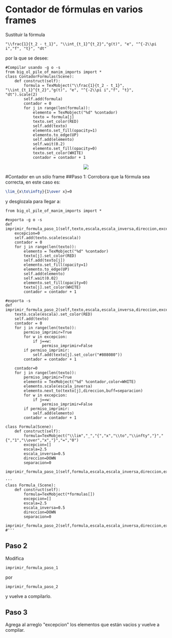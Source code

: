 # Contador de fórmulas en varios frames
Sustituir la fórmula
```
"\\frac{1}{t_2 - t_1}", "\\int_{t_1}^{t_2}","g(t)", "e", "^{-2\\pi i","f", "t}", "dt"
```
por la que se desee:

```python3
#Compilar usando -g o -s
from big_ol_pile_of_manim_imports import *
class ContadorFormulas(Scene):
	def construct(self):
		formula = TexMobject("\\frac{1}{t_2 - t_1}", "\\int_{t_1}^{t_2}","g(t)", "e", "^{-2\\pi i","f", "t}", "dt").scale(2)
		self.add(formula)
		contador = 0
		for j in range(len(formula)):
			elemento = TexMobject("%d" %contador)
			texto = formula[j]
			texto.set_color(RED)
			self.add(texto)
			elemento.set_fill(opacity=1)
			elemento.to_edge(UP)
			self.add(elemento)
			self.wait(0.2)
			elemento.set_fill(opacity=0)
			texto.set_color(WHITE)
			contador = contador + 1
```
<p align="center"><img src ="/Español/extras/formulas_tex/gifs/ContadorFormulas.gif" /></p>


#Contador en un sólo frame
##Paso 1:
Corrobora que la fórmula sea correcta, en este caso es:
```latex
\lim_{x\to\infty}{1\over x}=0
```
y desglozala para llegar a:

```python3
from big_ol_pile_of_manim_imports import *

#exporta -g o -s
def imprimir_formula_paso_1(self,texto,escala,escala_inversa,direccion,excepcion,separacion):
	excepcion=0
	self.add(texto.scale(escala))
	contador = 0
	for j in range(len(texto)):
		elemento = TexMobject("%d" %contador)
		texto[j].set_color(RED)
		self.add(texto[j])
		elemento.set_fill(opacity=1)
		elemento.to_edge(UP)
		self.add(elemento)
		self.wait(0.02)
		elemento.set_fill(opacity=0)
		texto[j].set_color(WHITE)
		contador = contador + 1 

#exporta -s
def imprimir_formula_paso_2(self,texto,escala,escala_inversa,direccion,excepcion,separacion):
	texto.scale(escala).set_color(RED)
	self.add(texto)
	contador = 0
	for j in range(len(texto)):
		permiso_imprimir=True
		for w in excepcion:
			if j==w:
				permiso_imprimir=False
		if permiso_imprimir:
			self.add(texto[j].set_color("#808080"))
		contador = contador + 1

	contador=0
	for j in range(len(texto)):
		permiso_imprimir=True
		elemento = TexMobject("%d" %contador,color=WHITE)
		elemento.scale(escala_inversa)
		elemento.next_to(texto[j],direccion,buff=separacion)
		for w in excepcion:
			if j==w:
				permiso_imprimir=False
		if permiso_imprimir:
			self.add(elemento)
		contador = contador + 1 

class Formula(Scene):
	def construct(self):
		formula=TexMobject("\\lim","_","{","x","\\to","\\infty","}","{","1","\\over","x","}","=","0")
		excepcion=[]
		escala=2.5
		escala_inversa=0.5
		direccion=DOWN
		separacion=0
		imprimir_formula_paso_1(self,formula,escala,escala_inversa,direccion,excepcion,separacion)

'''
class Formula_(Scene):
	def construct(self):
		formula=TexMobject(*formulas[])
		excepcion=[]
		escala=2.5
		escala_inversa=0.5
		direccion=DOWN
		separacion=0
		imprimir_formula_paso_2(self,formula,escala,escala_inversa,direccion,excepcion,separacion)
#'''
```
## Paso 2
Modifica 
```
imprimir_formula_paso_1
```
por
```
imprimir_formula_paso_2
```
y vuelve a compilarlo.
## Paso 3
Agrega al arreglo "excepcion" los elementos que están vacios y vuelve a compilar.
